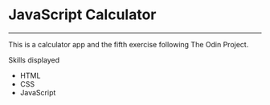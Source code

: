 # JavaScript Calculator
<hr />
This is a calculator app and the fifth exercise following The Odin Project.

Skills displayed

- HTML
- CSS
- JavaScript